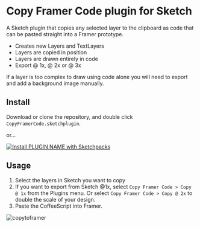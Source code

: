 # Copy Framer Code plugin for Sketch

A Sketch plugin that copies any selected layer to the clipboard as code that can be pasted straight into a Framer prototype.

- Creates new Layers and TextLayers
- Layers are copied in position 
- Layers are drawn entirely in code
- Export @ 1x, @ 2x or @ 3x

If a layer is too complex to draw using code alone you will need to export and add a background image manually.

## Install
Download or clone the repository, and double click `CopyFramerCode.sketchplugin`.

or...

[![Install PLUGIN NAME with Sketchpacks](http://sketchpacks-com.s3.amazonaws.com/assets/badges/sketchpacks-badge-install.png "Install PLUGIN NAME with Sketchpacks")](https://sketchpacks.com/perrysmotors/copy-framer-code/install)

## Usage
1. Select the layers in Sketch you want to copy
2. If you want to export from Sketch @1x, select `Copy Framer Code > Copy @ 1x` from the Plugins menu. Or select `Copy Framer Code > Copy @ 2x` to double the scale of your design. 
3. Paste the CoffeeScript into Framer.

![copytoframer](https://cloud.githubusercontent.com/assets/12557727/25554599/058f4524-2cc9-11e7-94ce-f84fc83a4dbe.gif)